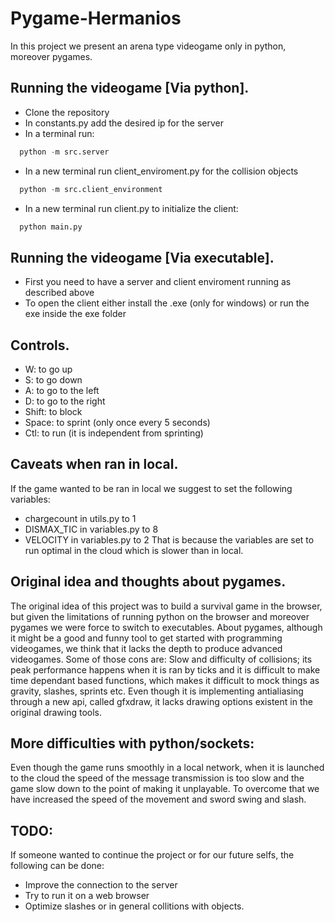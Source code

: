 # Pygame-Hermanios
In this project we present an arena type videogame only in python, moreover pygames.

## Running the videogame [Via python].
  - Clone the repository
  - In constants.py add the desired ip for the server
  - In a terminal run:
  ```python
    python -m src.server
  ```
  - In a new terminal run client_enviroment.py for the collision objects
  ```python
    python -m src.client_environment
  ```
  - In a new terminal run client.py to initialize the client:
  ```python
    python main.py
  ```
 ## Running the videogame [Via executable].
  - First you need to have a server and client enviroment running as described above
  - To open the client either install the .exe (only for windows) or run the exe inside the exe folder
  
 ## Controls.
  - W: to go up
  - S: to go down
  - A: to go to the left
  - D: to go to the right
  - Shift: to block
  - Space: to sprint (only once every 5 seconds)
  - Ctl: to run (it is independent from sprinting)
  
## Caveats when ran in local.
If the game wanted to be ran in local we suggest to set the following variables:
  - chargecount in utils.py to 1
  - DISMAX_TIC in variables.py to 8
  - VELOCITY in variables.py to 2
That is because the variables are set to run optimal in the cloud which is slower than in local.

## Original idea and thoughts about pygames.
The original idea of this project was to build a survival game in the browser, but given the limitations of running python on the browser
and moreover pygames we were force to switch to executables.
About pygames, although it might be a good and funny tool to get started with programming videogames, we think that it lacks the depth
to produce advanced videogames. Some of those cons are: Slow and difficulty of collisions; its peak performance happens when it is ran by ticks and
it is difficult to make time dependant based functions, which makes it difficult to mock things as gravity, slashes, sprints etc.
Even though it is implementing antialiasing through a new api, called gfxdraw, it lacks drawing options existent in the original drawing tools.

## More difficulties with python/sockets:
Even though the game runs smoothly in a local network, when it is launched to the cloud the speed of the message transmission is too slow and
the game slow down to the point of making it unplayable. To overcome that we have increased the speed of the movement and sword swing and slash.

## TODO:
If someone wanted to continue the project or for our future selfs, the following can be done:
  - Improve the connection to the server
  - Try to run it on a web browser
  - Optimize slashes or in general collitions with objects.

